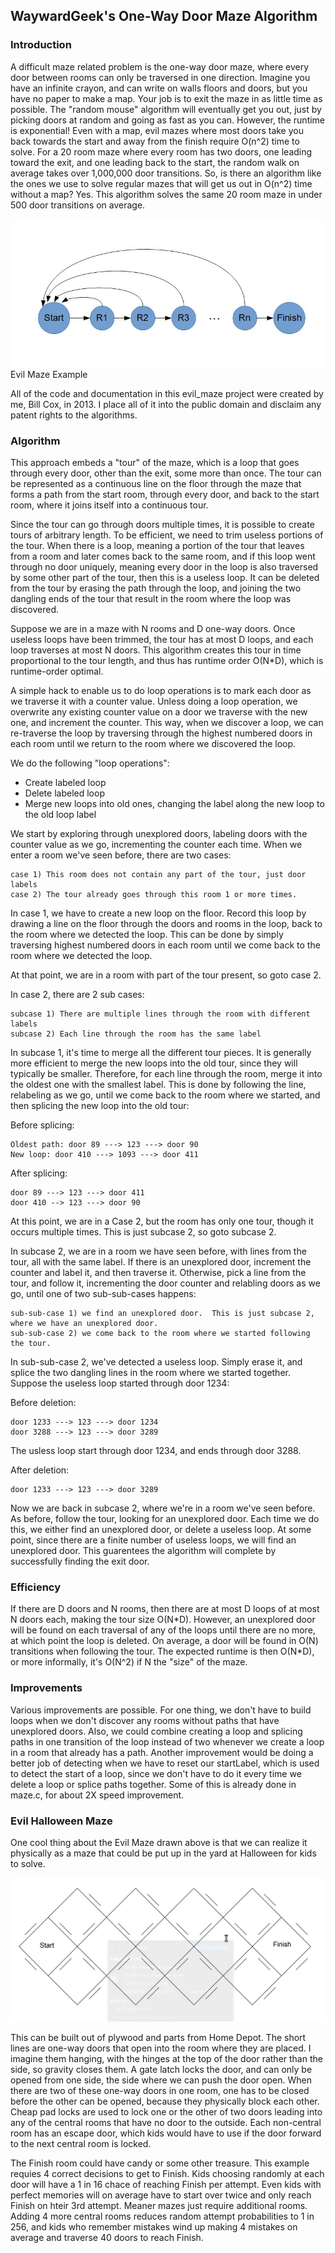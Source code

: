 ## WaywardGeek's One-Way Door Maze Algorithm

### Introduction

A difficult maze related problem is the one-way door maze, where every door
between rooms can only be traversed in one direction.  Imagine you have an
infinite crayon, and can write on walls floors and doors, but you have no paper
to make a map.  Your job is to exit the maze in as little time as possible.  The
"random mouse" algorithm will eventually get you out, just by picking doors at
random and going as fast as you can.  However, the runtime is exponential!  Even
with a map, evil mazes where most doors take you back towards the start and away
from the finish require O(n^2) time to solve.  For a 20 room maze where every
room has two doors, one leading toward the exit, and one leading back to the
start, the random walk on average takes over 1,000,000 door transitions.  So, is
there an algorithm like the ones we use to solve regular mazes that will get us
out in O(n^2) time without a map?  Yes.  This algorithm solves the same 20 room
maze in under 500 door transitions on average.

![Image of evil maze](img/maze.jpg?raw=true "Evil Maze")
Evil Maze Example

All of the code and documentation in this evil_maze project were created by me,
Bill Cox, in 2013.  I place all of it into the public domain and disclaim any
patent rights to the algorithms.

### Algorithm

This approach embeds a "tour" of the maze, which is a loop that goes through
every door, other than the exit, some more than once.  The tour can be
represented as a continuous line on the floor through the maze that forms a
path from the start room, through every door, and back to the start room, where
it joins itself into a continuous tour.

Since the tour can go through doors multiple times, it is possible to create
tours of arbitrary length.  To be efficient, we need to trim useless portions
of the tour.  When there is a loop, meaning a portion of the tour that leaves
from a room and later comes back to the same room, and if this loop went
through no door uniquely, meaning every door in the loop is also traversed by
some other part of the tour, then this is a useless loop.  It can be deleted
from the tour by erasing the path through the loop, and joining the two
dangling ends of the tour that result in the room where the loop was
discovered.

Suppose we are in a maze with N rooms and D one-way doors.  Once useless loops
have been trimmed, the tour has at most D loops, and each loop traverses at
most N doors.  This algorithm creates this tour in time proportional to the
tour length, and thus has runtime order O(N\*D), which is runtime-order optimal.

A simple hack to enable us to do loop operations is to mark each door as we
traverse it with a counter value.  Unless doing a loop operation, we overwrite
any existing counter value on a door we traverse with the new one, and
increment the counter.  This way, when we discover a loop, we can re-traverse
the loop by traversing through the highest numbered doors in each room until we
return to the room where we discovered the loop.

We do the following "loop operations":

- Create labeled loop
- Delete labeled loop
- Merge new loops into old ones, changing the label along the new loop to the old loop label

We start by exploring through unexplored doors, labeling doors with the counter
value as we go, incrementing the counter each time.  When we enter a room we've
seen before, there are two cases:

    case 1) This room does not contain any part of the tour, just door labels
    case 2) The tour already goes through this room 1 or more times.

In case 1, we have to create a new loop on the floor.  Record this loop
by drawing a line on the floor through the doors and rooms in the loop, back to
the room where we detected the loop.  This can be done by simply traversing
highest numbered doors in each room until we come back to the room where we
detected the loop.

At that point, we are in a room with part of the tour present, so goto case 2.

In case 2, there are 2 sub cases:

    subcase 1) There are multiple lines through the room with different labels
    subcase 2) Each line through the room has the same label

In subcase 1, it's time to merge all the different tour pieces.  It is
generally more efficient to merge the new loops into the old tour, since they
will typically be smaller.  Therefore, for each line through the room, merge it
into the oldest one with the smallest label.  This is done by following the
line, relabeling as we go, until we come back to the room where we started, and
then splicing the new loop into the old tour:

Before splicing:

    Oldest path: door 89 ---> 123 ---> door 90
    New loop: door 410 ---> 1093 ---> door 411

After splicing:

    door 89 ---> 123 ---> door 411
    door 410 --> 123 ---> door 90

At this point, we are in a Case 2, but the room has only one tour, though it
occurs multiple times.  This is just subcase 2, so goto subcase 2.

In subcase 2, we are in a room we have seen before, with lines from the tour,
all with the same label.  If there is an unexplored door, increment the counter
and label it, and then traverse it.  Otherwise, pick a line from the tour, and follow it, incrementing the door counter and relabling doors as we go, until one of two sub-sub-cases happens:

    sub-sub-case 1) we find an unexplored door.  This is just subcase 2, where we have an unexplored door.
    sub-sub-case 2) we come back to the room where we started following the tour.

In sub-sub-case 2, we've detected a useless loop.  Simply erase it, and splice
the two dangling lines in the room where we started together.  Suppose the useless loop started through door 1234:

Before deletion:

    door 1233 ---> 123 ---> door 1234
    door 3288 ---> 123 ---> door 3289

The usless loop start through door 1234, and ends through door 3288.

After deletion:

    door 1233 ---> 123 ---> door 3289

Now we are back in subcase 2, where we're in a room we've seen before.  As
before, follow the tour, looking for an unexplored door.  Each time we do this,
we either find an unexplored door, or delete a useless loop.  At some point,
since there are a finite number of useless loops, we will find an unexplored
door.  This guarentees the algorithm will complete by successfully finding the
exit door.

### Efficiency

If there are D doors and N rooms, then there are at most D loops of at most N
doors each, making the tour size O(N\*D).  However, an unexplored door will
be found on each traversal of any of the loops until there are no more, at which
point the loop is deleted.  On average, a door will be found in O(N)
transitions when following the tour.  The expected runtime is then O(N\*D), or
more informally, it's O(N^2) if N the "size" of the maze.

### Improvements

Various improvements are possible.  For one thing, we don't have to build loops
when we don't discover any rooms without paths that have unexplored doors.
Also, we could combine creating a loop and splicing paths in one transition of
the loop instead of two whenever we create a loop in a room that already has a
path.  Another improvement would be doing a better job of detecting when we have
to reset our startLabel, which is used to detect the start of a loop, since we
don't have to do it every time we delete a loop or splice paths together.  Some
of this is already done in maze.c, for about 2X speed improvement.

### Evil Halloween Maze

One cool thing about the Evil Maze drawn above is that we can realize it
physically as a maze that could be put up in the yard at Halloween for kids to
solve.

![Image of evil Halloween maze](img/halloween_maze.jpg?raw=true "Evil Halloween Maze")

This can be built out of plywood and parts from Home Depot.  The short lines are
one-way doors that open into the room where they are placed.  I imagine them
hanging, with the hinges at the top of the door rather than the side, so gravity
closes them.  A gate latch locks the door, and can only be opened from one side,
the side where we can push the door open.  When there are two of these one-way
doors in one room, one has to be closed before the other can be opened, because
they physically block each other.  Cheap pad locks are used to lock one or the
other of two doors leading into any of the central rooms that have no door to
the outside.  Each non-central room has an escape door, which kids would have to
use if the door forward to the next central room is locked.

The Finish room could have candy or some other treasure.  This example requies 4
correct decisions to get to Finish.  Kids choosing randomly at each door will
have a 1 in 16 chace of reaching Finish per attempt.  Even kids with perfect
memories will on average have to start over twice and only reach Finish on hteir
3rd attempt.  Meaner mazes just require additional rooms.  Adding 4 more central
rooms reduces random attempt probabilities to 1 in 256, and kids who remember
mistakes wind up making 4 mistakes on average and traverse 40 doors to reach
Finish.
